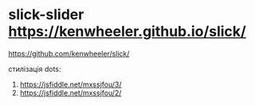 # slick-slider https://kenwheeler.github.io/slick/

https://github.com/kenwheeler/slick/

стилізація dots:

1. https://jsfiddle.net/mxssjfou/3/
2. https://jsfiddle.net/mxssjfou/2/

